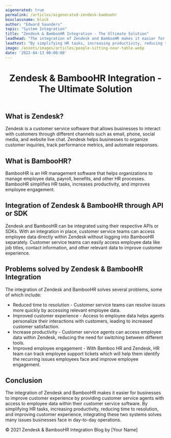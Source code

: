 ```yaml
---
aigenerated: true
permalink: /articles/aigenerated-zendesk-bamboohr
boxclassname: black
author: "Edward Saunders"
topic: "System Integration"
title: "Zendesk & BambooHR Integration - The Ultimate Solution"
leadhead: "The integration of Zendesk and BambooHR makes it easier for businesses to improve customer experience by providing customer service agents with access to employee data within their customer service software"
leadtext: "By simplifying HR tasks, increasing productivity, reducing time to resolution, and improving customer experience, integrating these two systems solves many issues businesses face in day-to-day operations."
image: /assets/images/articles/people-sitting-near-table.webp
date: '2022-04-13 00:00:00'
---
```

<div class="arttext">	<header>
		<h1>Zendesk & BambooHR Integration - The Ultimate Solution</h1>
	</header>
	<main>
		<section>
			<h2>What is Zendesk?</h2>
			<p>Zendesk is a customer service software that allows businesses to interact with customers through different channels such as email, phone, social media, and website live chat. Zendesk helps businesses to organize customer inquiries, track performance metrics, and automate responses.</p>
		</section>
		<section>
			<h2>What is BambooHR?</h2>
			<p>BambooHR is an HR management software that helps organizations to manage employee data, payroll, benefits, and other HR processes. BambooHR simplifies HR tasks, increases productivity, and improves employee engagement.</p>
		</section>
		<section>
			<h2>Integration of Zendesk & BambooHR through API or SDK</h2>
			<p>Zendesk and BambooHR can be integrated using their respective APIs or SDKs. With an integration in place, customer service teams can access employee data directly within Zendesk without logging into BambooHR separately. Customer service teams can easily access employee data like job titles, contact information, and other relevant data to improve customer experience.</p>
		</section>
		<section>
			<h2>Problems solved by Zendesk & BambooHR Integration</h2>
			<p>The integration of Zendesk and BambooHR solves several problems, some of which include:</p>
			<ul>
				<li>Reduced time to resolution - Customer service teams can resolve issues more quickly by accessing relevant employee data.</li>
				<li>Improved customer experience - Access to employee data helps agents personalize their interactions with customers, leading to increased customer satisfaction.</li>
				<li>Increase productivity - Customer service agents can access employee data within Zendesk, reducing the need for switching between different tools.</li>
				<li>Improved employee engagement - With Bamboo HR and Zendesk, HR team can track employee support tickets which will help them identify the recurring issues employees face and improve employee engagement.</li>
			</ul>
		</section>
		<section>
			<h2>Conclusion</h2>
			<p>The integration of Zendesk and BambooHR makes it easier for businesses to improve customer experience by providing customer service agents with access to employee data within their customer service software. By simplifying HR tasks, increasing productivity, reducing time to resolution, and improving customer experience, integrating these two systems solves many issues businesses face in day-to-day operations. </p>
		</section>
	</main>
	<footer>
		&copy; 2021 Zendesk & BambooHR Integration Blog by [Your Name]
	</footer>
</div>